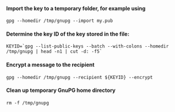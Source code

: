 #### Import the key to a temporary folder, for example using
```
gpg --homedir /tmp/gnupg --import my.pub
```

#### Determine the key ID of the key stored in the file:
```
KEYID=`gpg --list-public-keys --batch --with-colons --homedir /tmp/gnupg | head -n1 | cut -d: -f5`
```

#### Encrypt a message to the recipient
```
gpg --homedir /tmp/gnupg --recipient ${KEYID} --encrypt
```

#### Clean up temporary GnuPG home directory
```
rm -f /tmp/gnupg
```
